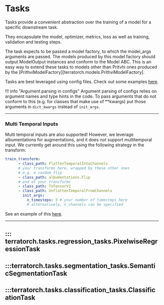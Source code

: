 # Tasks
Tasks provide a convenient abstraction over the training of a model for a specific downstream task. 

They encapsulate the model, optimizer, metrics, loss as well as training, validation and testing steps.

The task expects to be passed a model factory, to which the model_args arguments are passed. The models produced by this model factory should output ModelOutput instances and conform to the Model ABC. This is an easy way to extend these tasks to models other than Pritvhi ones produced by the [PrithviModelFactory][terratorch.models.PrithviModelFactory].

Tasks are best leveraged using config files. Check out some examples [here](./examples.md).

!!! info "Argument parsing in configs"
    Argument parsing of configs relies on argument names and type hints in the code.
    To pass arguments that do not conform to this (e.g. for classes that make use of **kwargs)
    put those arguments in `dict_kwargs` instead of `init_args`.


---
### Multi Temporal Inputs

Multi temporal inputs are also supported! 
However, we leverage albumentations for augmentations, and it does not support multitemporal input.
We currently get around this using the following strategy in the transform:

```yaml
train_transform:
      - class_path: FlattenTemporalIntoChannels
      # your transforms here, wrapped by these other ones
      # e.g. a random flip
      - class_path: albumentations.Flip
      # end of your transforms
      - class_path: ToTensorV2
      - class_path: UnflattenTemporalFromChannels
        init_args:
          n_timesteps: 3 # your number of timesteps here
          # alternatively, n_channels can be specified
```
See an example of this [here](examples.md).

---

## ::: terratorch.tasks.regression_tasks.PixelwiseRegressionTask

## :::terratorch.tasks.segmentation_tasks.SemanticSegmentationTask

## :::terratorch.tasks.classification_tasks.ClassificationTask

